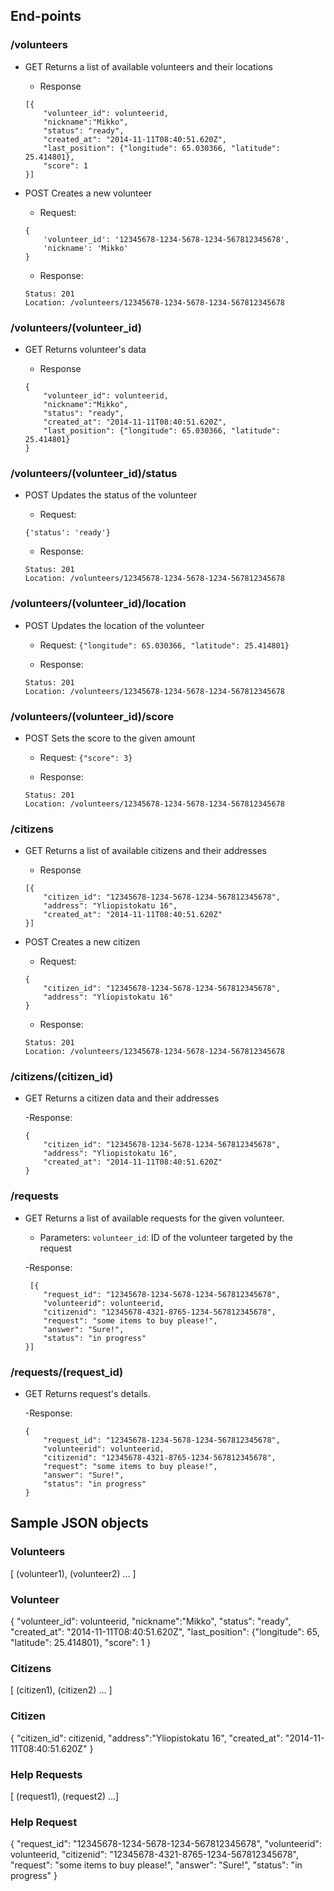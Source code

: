 ## End-points

### /volunteers
+ GET
    Returns a list of available volunteers and their locations

    - Response
    ```
    [{
        "volunteer_id": volunteerid,
        "nickname":"Mikko",
        "status": "ready",
        "created_at": "2014-11-11T08:40:51.620Z",
        "last_position": {"longitude": 65.030366, "latitude": 25.414801},
        "score": 1
    }]
    ```

+ POST
    Creates a new volunteer
    - Request:
    ```
    {
        'volunteer_id': '12345678-1234-5678-1234-567812345678',
        'nickname': 'Mikko'
    }
    ```
   
    - Response:
    ```
    Status: 201
    Location: /volunteers/12345678-1234-5678-1234-567812345678
    ```


### /volunteers/(volunteer_id)
+ GET
    Returns volunteer's data

    - Response
    ```
    {
        "volunteer_id": volunteerid,
        "nickname":"Mikko",
        "status": "ready",
        "created_at": "2014-11-11T08:40:51.620Z",
        "last_position": {"longitude": 65.030366, "latitude": 25.414801}
    }
    ```

### /volunteers/(volunteer_id)/status

+ POST
    Updates the status of the volunteer
    - Request:
    ```
    {'status': 'ready'}
    ```
   
    - Response:
    ```
    Status: 201
    Location: /volunteers/12345678-1234-5678-1234-567812345678
    ```

### /volunteers/(volunteer_id)/location

+ POST
    Updates the location of the volunteer
    - Request:
    `{"longitude": 65.030366, "latitude": 25.414801}`
   
    - Response:
    ```
    Status: 201
    Location: /volunteers/12345678-1234-5678-1234-567812345678
    ```


### /volunteers/(volunteer_id)/score

+ POST
    Sets the score to the given amount
    - Request:
    `{"score": 3}`

    - Response:
    ```
    Status: 201
    Location: /volunteers/12345678-1234-5678-1234-567812345678
    ```

### /citizens
+ GET
    Returns a list of available citizens and their addresses

    - Response
    ```
    [{
        "citizen_id": "12345678-1234-5678-1234-567812345678",
        "address": "Yliopistokatu 16",
        "created_at": "2014-11-11T08:40:51.620Z"
    }]
    ```
+ POST
    Creates a new citizen

    - Request:
    ```
    {
        "citizen_id": "12345678-1234-5678-1234-567812345678",
        "address": "Yliopistokatu 16"
    }
    ```

    - Response:
    ```
    Status: 201
    Location: /volunteers/12345678-1234-5678-1234-567812345678
    ```


### /citizens/(citizen_id)
+ GET
    Returns a citizen data and their addresses

    -Response:
    ```
    {
        "citizen_id": "12345678-1234-5678-1234-567812345678",
        "address": "Yliopistokatu 16",
        "created_at": "2014-11-11T08:40:51.620Z"
    }
    ```

### /requests
+ GET
    Returns a list of available requests for the given volunteer.

    - Parameters:
    `volunteer_id`: ID of the volunteer targeted by the request

    -Response:
    ```
     [{
        "request_id": "12345678-1234-5678-1234-567812345678",
        "volunteerid": volunteerid,
        "citizenid": "12345678-4321-8765-1234-567812345678",
        "request": "some items to buy please!",
        "answer": "Sure!",
        "status": "in progress"
    }]
    ```

### /requests/(request_id)
+ GET
    Returns request's details.

    -Response:
    ```
    {
        "request_id": "12345678-1234-5678-1234-567812345678",
        "volunteerid": volunteerid,
        "citizenid": "12345678-4321-8765-1234-567812345678",
        "request": "some items to buy please!",
        "answer": "Sure!",
        "status": "in progress"
    }
    ```

## Sample JSON objects

### Volunteers
[ (volunteer1), (volunteer2) ... ]

### Volunteer
{
    "volunteer_id": volunteerid,
    "nickname":"Mikko",
    "status": "ready",
    "created_at": "2014-11-11T08:40:51.620Z",
    "last_position": {"longitude": 65, "latitude": 25.414801},
    "score": 1
}

### Citizens
[ (citizen1), (citizen2) ... ]

### Citizen
{
    "citizen_id": citizenid,
    "address":"Yliopistokatu 16",
    "created_at": "2014-11-11T08:40:51.620Z"
}

### Help Requests
[ (request1), (request2) ...]

### Help Request
{
    "request_id": "12345678-1234-5678-1234-567812345678",
    "volunteerid": volunteerid,
    "citizenid": "12345678-4321-8765-1234-567812345678",
    "request": "some items to buy please!",
    "answer": "Sure!",
    "status": "in progress"
}

